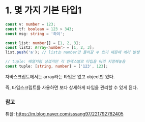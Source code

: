 # 1. 몇 가지 기본 타입1

```ts
const v: number = 123;
const tf: boolean = 123 > 343;
const msg: string = '하이';

const list: number[] = [1, 2, 3];
const list2: Array<number> = [1, 2, 3];
list.push('a'); // list는 number만 들어갈 수 있기 때문에 에러 발생

// tuple: 배열처럼 생겼지만 각 인덱스별로 타입을 미리 지정해놓음
const tuple: [string, number] = ['123', 123];
```

자바스크립트에서는 array라는 타입은 없고 object만 있다.

즉, 타입스크립트를 사용하면 보다 상세하게 타입을 관리할 수 있게 된다.

### 참고

튜플: https://m.blog.naver.com/sssang97/221792782405